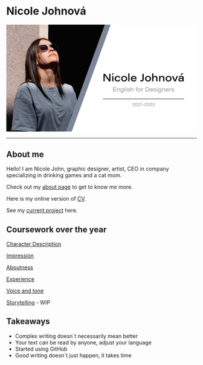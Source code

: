 # Nicole Johnová

![banner welcoming you to my homepage](img/banner.jpg)

---
## About me
Hello! I am Nicole John, graphic designer, artist, CEO in company specializing in drinking games and a cat mom.

Check out my [about page](03-aboutness/) to get to know me more.

Here is my online version of [CV](04-experience/).

See my [current project](03-aboutness/case-study.md) here.

## Coursework over the year

[Character Description](01-character-description/)

[Impression](02-impression/)

[Aboutness](03-aboutness/)

[Experience](04-experience/)

[Voice and tone](05-voice-tone/)

[Storytelling]() - WIP

## Takeaways
- Complex writing doesn´t necessarily mean better
- Your text can be read by anyone, adjust your language
- Started using GitHub
- Good writing doesn´t just happen, it takes time
